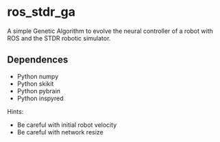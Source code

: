 # ros_stdr_ga
A simple Genetic Algorithm to evolve the neural controller of a robot with ROS and the STDR robotic simulator.

## Dependences 
* Python numpy
* Python skikit
* Python pybrain
* Python inspyred

Hints:

* Be careful with initial robot velocity
* Be careful with network resize
